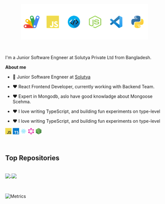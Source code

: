 <p align="center"><a href="https://portfolio-18049.web.app/"><img width="80%" alt="Hello, I'm Emrul Kayes. Junior Software Engneer!" src="./assets/web-developer-bg.png" /></a></p>

<br />

I'm a Junior Software Engneer at Solutya Private Ltd from Bangladesh. 

**About me**

- 💼 Junior Software Engneer at [Solutya](https://solutya.com/)

<!-- - 📈 Built github-readme-stats, verlyjs and more, **50m+** hits • **31K** stars on GitHub -->

- ❤️ React Frontend Developer, currently working with Backend Team.

- ❤️ Expert in Mongodb, aslo have good knowladge about Mongoose Scehma.

- ❤️ I love writing TypeScript, and building fun experiments on type-level

- ❤️ I love writing TypeScript, and building fun experiments on type-level


<!-- - 💬 Ask me about anything [here](https://github.com/anuraghazra/anuraghazra/issues) -->

<code><img height="20" alt="javascript" src="https://raw.githubusercontent.com/github/explore/80688e429a7d4ef2fca1e82350fe8e3517d3494d/topics/javascript/javascript.png"></code>
<code><img height="20" alt="typescript" src="https://raw.githubusercontent.com/github/explore/80688e429a7d4ef2fca1e82350fe8e3517d3494d/topics/typescript/typescript.png"></code>
<code><img height="20" alt="react" src="https://raw.githubusercontent.com/github/explore/80688e429a7d4ef2fca1e82350fe8e3517d3494d/topics/react/react.png"></code>
<code><img height="20" alt="graphql" src="https://raw.githubusercontent.com/github/explore/5c058a388828bb5fde0bcafd4bc867b5bb3f26f3/topics/graphql/graphql.png"></code>
<code><img height="20" alt="nodejs" src="https://raw.githubusercontent.com/github/explore/80688e429a7d4ef2fca1e82350fe8e3517d3494d/topics/nodejs/nodejs.png"></code>    


<br />

## Top Repositories

<br />

<a href="https://github.com/its-kayes/clothing-warehouse-client">
  <img align="center" src="https://github-readme-stats.vercel.app/api/pin/?username=its-kayes&repo=clothing-warehouse-client&theme=merko" />
</a>
<a href="https://portfolio-18049.web.app/">
  <img align="center" src="https://github-readme-stats.vercel.app/api/pin/?username=its-kayes&repo=Portfolio&theme=merko" />
</a>


<br />
<br />
<br />

![Metrics](https://metrics.lecoq.io/its-kayes?template=classic&base.activity=0&base.community=0&base.repositories=0&base.metadata=0&languages=1&pagespeed=1&achievements=1&base.indepth=false&base.hireable=false&languages.limit=8&languages.threshold=0%25&languages.other=false&languages.colors=github&languages.sections=most-used&languages.indepth=false&languages.analysis.timeout=15&languages.categories=markup%2C%20programming&languages.recent.categories=markup%2C%20programming&languages.recent.load=300&languages.recent.days=14&achievements.threshold=C&achievements.secrets=true&achievements.display=detailed&achievements.limit=0&pagespeed.url=.user.website&pagespeed.detailed=false&pagespeed.screenshot=false&config.timezone=Asia%2FDhaka)
